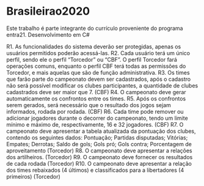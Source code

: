 # Brasileirao2020

Este trabalho é parte integrante do currículo proveniente do programa entra21.
Desenvolvimento em C#

R1. As funcionalidades do sistema deverão ser protegidas, apenas os usuários permitidos poderão acessá-las.
R2. Cada usuário terá um único perfil, sendo ele o perfil “Torcedor” ou “CBF”. O perfil Torcedor fará operações comuns, enquanto o perfil CBF terá todas as permissões do Torcedor, e mais aquelas que são de função administrativa.
R3. Os times que farão parte do campeonato devem ser cadastrados, após o cadastro não será possível modificar os clubes participantes, a quantidade de clubes cadastrados deve ser maior que 7. (CBF)
R4. O campeonato deve gerar automaticamente os confrontos entre os times.
R5. Após os confrontos serem gerados, será necessário que o resultado dos jogos sejam informados, rodada por rodada. (CBF)
R6. Cada time pode remover ou adicionar jogadores durante o decorrer do campeonato, tendo um limite mínimo e máximo de, respectivamente, 16 e 32 jogadores. (CBF)
R7. O campeonato deve apresentar a tabela atualizada da pontuação dos clubes, contendo os seguintes dados: Pontuação; Partidas disputadas; Vitórias; Empates; Derrotas; Saldo de gols; Gols pró; Gols contra; Porcentagem de aproveitamento (Torcedor)
R8. O campeonato deve apresentar a relações dos artilheiros. (Torcedor)
R9. O campeonato deve fornecer os resultados de cada rodada (Torcedor)
R10. O campeonato deve apresentar a relação dos times rebaixados (4 últimos) e classificados para a libertadores (4 primeiros) (Torcedor)
